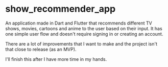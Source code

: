 # show_recommender_app

An application made in Dart and Flutter that recommends different TV shows, movies, cartoons and anime to the user based on their input. It has one simple user flow and doesn't require signing in or creating an account. 

There are a lot of improvements that I want to make and the project isn't that close to release (as an MVP). 

I'll finish this after I have more time in my hands.
